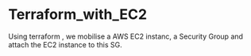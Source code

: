 # Terraform_with_EC2

Using terraform , we mobilise a AWS EC2 instanc, a Security Group and attach the EC2 instance to this SG. 
